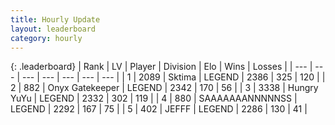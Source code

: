 ```yaml
---
title: Hourly Update
layout: leaderboard
category: hourly
---
```


{: .leaderboard}
| Rank | LV | Player | Division | Elo | Wins | Losses |
| --- | --- | --- | --- | --- | --- | --- |
| <span data-change="0">1</span> | 2089 | <span title="ID: 353063">Sktima</span> | LEGEND | <span data-change="0">2386</span> | <span data-change="0">325</span> | <span data-change="0">120</span> |
| <span data-change="0">2</span> | 882 | <span title="ID: 402846">Onyx Gatekeeper</span> | LEGEND | <span data-change="0">2342</span> | <span data-change="0">170</span> | <span data-change="0">56</span> |
| <span data-change="0">3</span> | 3338 | <span title="ID: 164871">Hungry YuYu</span> | LEGEND | <span data-change="13">2332</span> | <span data-change="2">302</span> | <span data-change="0">119</span> |
| <span data-change="1">4</span> | 880 | <span title="ID: 174294">SAAAAAAANNNNNSS</span> | LEGEND | <span data-change="0">2292</span> | <span data-change="0">167</span> | <span data-change="0">75</span> |
| <span data-change="-1">5</span> | 402 | <span title="ID: 488585">JEFFF</span> | LEGEND | <span data-change="-23">2286</span> | <span data-change="3">130</span> | <span data-change="3">41</span> |
